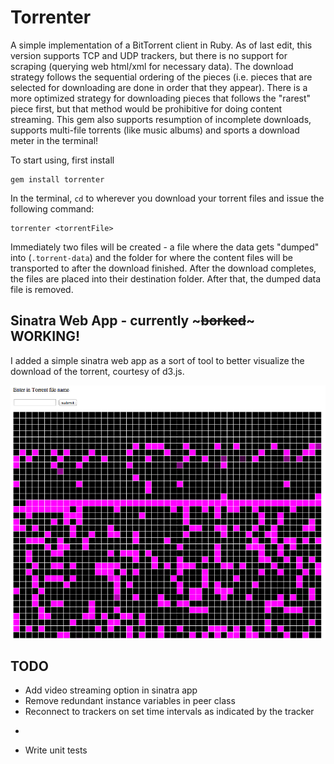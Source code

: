 Torrenter
=========




A simple implementation of a BitTorrent client in Ruby. As of last edit, this
version supports TCP and UDP trackers, but there is no support for scraping (querying web html/xml for necessary data). The download strategy follows the sequential ordering of the pieces (i.e. pieces that are selected for downloading are done in order that they appear). There is a more optimized strategy for downloading pieces that follows the "rarest" piece first, but that method would be prohibitive for doing content streaming. This gem also supports resumption of incomplete downloads, supports multi-file
torrents (like music albums) and sports a download meter in the terminal!

To start using, first install

    gem install torrenter

In the terminal, `cd` to wherever you download your torrent files and issue the following command:

    torrenter <torrentFile>

Immediately two files will be created - a file where the data gets "dumped" into (`.torrent-data`)
and the folder for where the content files will be transported to after the download finished. After 
the download completes, the files are placed into their destination folder. After that, the dumped data
file is removed. 

Sinatra Web App - currently ~~~borked~~~ WORKING!
-----------------
I added a simple sinatra web app as a sort of tool to better visualize the download of the torrent,
courtesy of d3.js.

![screenshot](/torrent.png "Title")


TODO
---------
* Add video streaming option in sinatra app
* Remove redundant instance variables in peer class
* Reconnect to trackers on set time intervals as indicated by the tracker
* ~~~Implement "rarest first" download strategy~~~
* Write unit tests